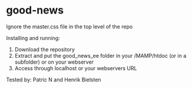 # good-news

Ignore the master.css file in the top level of the repo

Installing and running:
  
  1. Download the repository
  2. Extract and put the good_news_ee folder in your /MAMP/htdoc (or in a subfolder) or on your webserver
  3. Access through localhost or your webservers URL
  
 Tested by: Patric N and Henrik Bielsten
